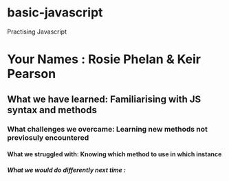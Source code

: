 # basic-javascript
Practising Javascript 

# Your Names : Rosie Phelan & Keir Pearson
## What we have learned: Familiarising with JS syntax and methods
### What challenges we overcame: Learning new methods not previosuly encountered
#### What we struggled with: Knowing which method to use in which instance
##### What we would do differently next time : 
